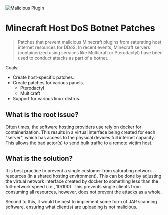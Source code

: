 ![Malicious Plugin](https://rileynevins.com/portfolio/imgs/electronode_script.PNG)

# Minecraft Host DoS Botnet Patches
> Patches that prevent malicious Minecraft plugins from saturating host internet resources for DDoS. In recent events, Minecraft servers (containerized using services like Multicraft or Pterodactyl) have been used to conduct attacks as part of a botnet.

Goals:
- Create host-specific patches.
- Create patches for various panels.
  - Pterodactyl
  - Multicraft
- Support for various linux distros. 

## What is the root issue?
Often times, the software hosting providers use rely on docker for containerization. This results in a virtual interface being created for each "server", which has access to the physical devices full internet capacity. This allows the bad actor(s) to send bulk traffic to a remote victim host.

## What is the solution?
It is best practice to prevent a single customer from saturating network resources (in a shared hosting environment). This can be done by adjusting the virtual network interface created by docker to something less than the full-network speed (i.e., 10/100). This prevents single clients from consuming all resources, however, does not prevent the attacks as a whole.

Second to this, it would be best to implement some form of JAR scanning software, ensuring what client(s) are uploading is not malicious.
